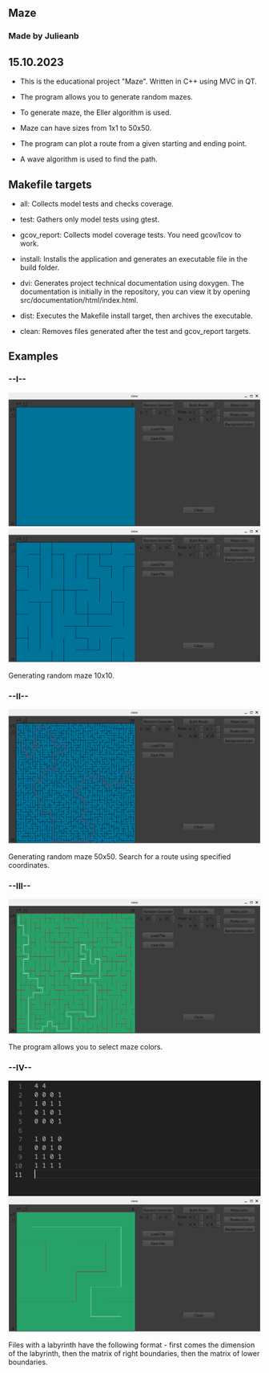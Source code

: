 ## Maze
### Made by Julieanb
## 15.10.2023

- This is the educational project "Maze". Written in C++ using MVC in QT.

- The program allows you to generate random mazes.

- To generate maze, the Eller algorithm is used.

- Maze can have sizes from 1x1 to 50x50.

- The program can plot a route from a given starting and ending point.

- A wave algorithm is used to find the path.

## Makefile targets

- all: Collects model tests and checks coverage.

- test: Gathers only model tests using gtest.

- gcov_report: Collects model coverage tests. You need gcov/lcov to work.

- install: Installs the application and generates an executable file in the build folder.

- dvi: Generates project technical documentation using doxygen. 
The documentation is initially in the repository, 
you can view it by opening src/documentation/html/index.html.

- dist: Executes the Makefile install target, then archives the executable.

- clean: Removes files generated after the test and gcov_report targets.

## Examples

### --I--

![img](misc/1.png)
![img](misc/2.png)

Generating random maze 10x10.

### --II--

![img](misc/3.png)

Generating random maze 50x50. Search for a route using specified coordinates.

### --III--

![img](misc/4.png)

The program allows you to select maze colors.

### --IV--

![img](misc/5.png)
![img](misc/6.png)

Files with a labyrinth have the following format - first comes the dimension of the labyrinth, 
then the matrix of right boundaries, then the matrix of lower boundaries.